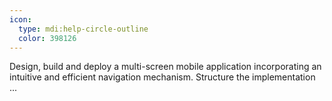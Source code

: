 ```yaml
---
icon:
  type: mdi:help-circle-outline
  color: 398126
---
```


Design, build and deploy a multi-screen mobile application incorporating an intuitive and efficient navigation mechanism. Structure the implementation ... 
